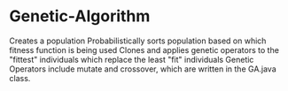 # Genetic-Algorithm
Creates a population
Probabilistically sorts population based on which fitness function is being used
Clones and applies genetic operators to the "fittest" individuals which replace the least "fit" individuals
Genetic Operators include mutate and crossover, which are written in the GA.java class.

